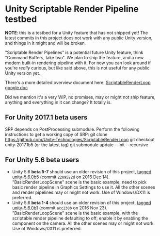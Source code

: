 # Unity Scriptable Render Pipeline testbed

**NOTE**: this is a testbed for a Unity feature that has not shipped yet! The latest commits in this project does not work
with any public Unity version, and things in it might and will be broken.

"Scriptable Render Pipelines" is a potential future Unity feature, think "Command Buffers, take two". We plan to ship the feature, and a
new modern built-in rendering pipeline with it. For now you can look around if you're _really_ curious, but like said above, this is
not useful for any public Unity version yet.

There's a more detailed overview document here: [ScriptableRenderLoop google doc](https://docs.google.com/document/d/1e2jkr_-v5iaZRuHdnMrSv978LuJKYZhsIYnrDkNAuvQ/edit?usp=sharing)

Did we mention it's a very WIP, no promises, may or might not ship feature, anything and everything in it can change? It totally is.

## For Unity 2017.1 beta users
SRP depends on PostProcessing submodule. Perform the following instructions to get a working copy of SRP:
git clone https://github.com/Unity-Technologies/ScriptableRenderLoop
git checkout unity-2017.1b5 (or the latest tag)
git submodule update --init --recursive

## For Unity 5.6 beta users

* Unity 5.6 **beta 5-7** should use an older revision of this project, [tagged unity-5.6.0b5](../../releases/tag/unity-5.6.0b5) (commit `2209522d` on 2016 Dec 14).
  "BasicRenderLoopScene" scene is the basic example, need to pick basic render pipeline in Graphics Settings to use it.
  All the other scenes and render pipelines may or might not work. Use of Windows/DX11 is preferred.
* Unity 5.6 **beta 1-4** should use an older revision of this project, [tagged unity-5.6.0b1](../../releases/tag/unity-5.6.0b1) (commit `acc230b` on 2016 Nov 23).
  "BasicRenderLoopScene" scene is the basic example, with the scriptable render pipeline defaulting to off; enable it by enabling the component on the camera.
  All the other scenes may or might not work. Use of Windows/DX11 is preferred.
